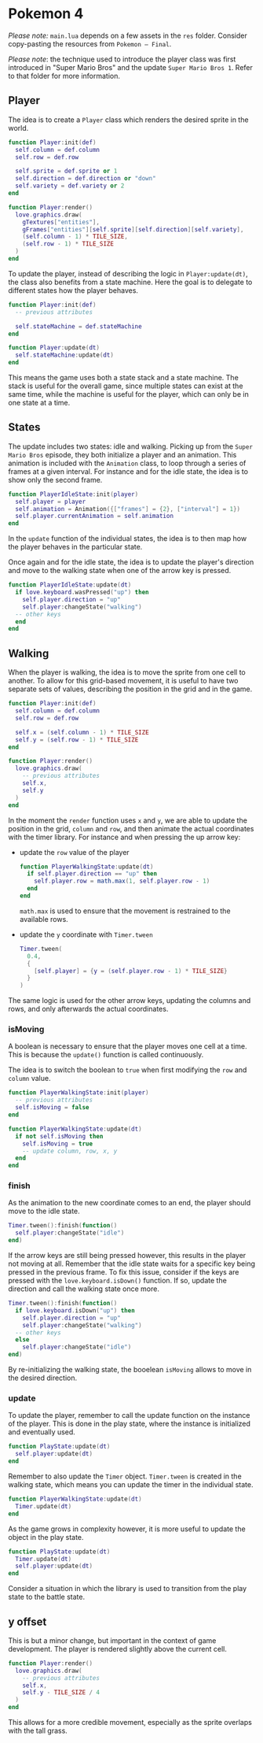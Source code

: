 # Pokemon 4

_Please note:_ `main.lua` depends on a few assets in the `res` folder. Consider copy-pasting the resources from `Pokemon — Final`.

_Please note_: the technique used to introduce the player class was first introduced in "Super Mario Bros" and the update `Super Mario Bros 1`. Refer to that folder for more information.

## Player

The idea is to create a `Player` class which renders the desired sprite in the world.

```lua
function Player:init(def)
  self.column = def.column
  self.row = def.row

  self.sprite = def.sprite or 1
  self.direction = def.direction or "down"
  self.variety = def.variety or 2
end

function Player:render()
  love.graphics.draw(
    gTextures["entities"],
    gFrames["entities"][self.sprite][self.direction][self.variety],
    (self.column - 1) * TILE_SIZE,
    (self.row - 1) * TILE_SIZE
  )
end
```

To update the player, instead of describing the logic in `Player:update(dt)`, the class also benefits from a state machine. Here the goal is to delegate to different states how the player behaves.

```lua
function Player:init(def)
  -- previous attributes

  self.stateMachine = def.stateMachine
end

function Player:update(dt)
  self.stateMachine:update(dt)
end
```

This means the game uses both a state stack and a state machine. The stack is useful for the overall game, since multiple states can exist at the same time, while the machine is useful for the player, which can only be in one state at a time.

## States

The update includes two states: idle and walking. Picking up from the `Super Mario Bros` episode, they both initialize a player and an animation. This animation is included with the `Animation` class, to loop through a series of frames at a given interval. For instance and for the idle state, the idea is to show only the second frame.

```lua
function PlayerIdleState:init(player)
  self.player = player
  self.animation = Animation({["frames"] = {2}, ["interval"] = 1})
  self.player.currentAnimation = self.animation
end
```

In the `update` function of the individual states, the idea is to then map how the player behaves in the particular state.

Once again and for the idle state, the idea is to update the player's direction and move to the walking state when one of the arrow key is pressed.

```lua
function PlayerIdleState:update(dt)
  if love.keyboard.wasPressed("up") then
    self.player.direction = "up"
    self.player:changeState("walking")
  -- other keys
  end
end
```

## Walking

When the player is walking, the idea is to move the sprite from one cell to another. To allow for this grid-based movement, it is useful to have two separate sets of values, describing the position in the grid and in the game.

```lua
function Player:init(def)
  self.column = def.column
  self.row = def.row

  self.x = (self.column - 1) * TILE_SIZE
  self.y = (self.row - 1) * TILE_SIZE
end

function Player:render()
  love.graphics.draw(
    -- previous attributes
    self.x,
    self.y
  )
end
```

In the moment the `render` function uses `x` and `y`, we are able to update the position in the grid, `column` and `row`, and then animate the actual coordinates with the timer library. For instance and when pressing the up arrow key:

- update the `row` value of the player

  ```lua
  function PlayerWalkingState:update(dt)
    if self.player.direction == "up" then
      self.player.row = math.max(1, self.player.row - 1)
    end
  end
  ```

  `math.max` is used to ensure that the movement is restrained to the available rows.

- update the `y` coordinate with `Timer.tween`

  ```lua
  Timer.tween(
    0.4,
    {
      [self.player] = {y = (self.player.row - 1) * TILE_SIZE}
    }
  )
  ```

The same logic is used for the other arrow keys, updating the columns and rows, and only afterwards the actual coordinates.

### isMoving

A boolean is necessary to ensure that the player moves one cell at a time. This is because the `update()` function is called continuously.

The idea is to switch the boolean to `true` when first modifying the `row` and `column` value.

```lua
function PlayerWalkingState:init(player)
  -- previous attributes
  self.isMoving = false
end

function PlayerWalkingState:update(dt)
  if not self.isMoving then
    self.isMoving = true
    -- update column, row, x, y
  end
end
```

### finish

As the animation to the new coordinate comes to an end, the player should move to the idle state.

```lua
Timer.tween():finish(function()
  self.player:changeState("idle")
end)
```

If the arrow keys are still being pressed however, this results in the player not moving at all. Remember that the idle state waits for a specific key being pressed in the previous frame. To fix this issue, consider if the keys are pressed with the `love.keyboard.isDown()` function. If so, update the direction and call the walking state once more.

```lua
Timer.tween():finish(function()
  if love.keyboard.isDown("up") then
    self.player.direction = "up"
    self.player:changeState("walking")
  -- other keys
  else
    self.player:changeState("idle")
end)
```

By re-initializing the walking state, the booelean `isMoving` allows to move in the desired direction.

### update

To update the player, remember to call the update function on the instance of the player. This is done in the play state, where the instance is initialized and eventually used.

```lua
function PlayState:update(dt)
  self.player:update(dt)
end
```

Remember to also update the `Timer` object. `Timer.tween` is created in the walking state, which means you can update the timer in the individual state.

```lua
function PlayerWalkingState:update(dt)
  Timer.update(dt)
end
```

As the game grows in complexity however, it is more useful to update the object in the play state.

```lua
function PlayState:update(dt)
  Timer.update(dt)
  self.player:update(dt)
end
```

Consider a situation in which the library is used to transition from the play state to the battle state.

## y offset

This is but a minor change, but important in the context of game development. The player is rendered slightly above the current cell.

```lua
function Player:render()
  love.graphics.draw(
    -- previous attributes
    self.x,
    self.y - TILE_SIZE / 4
  )
end
```

This allows for a more credible movement, especially as the sprite overlaps with the tall grass.
